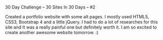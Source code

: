 30 Day Challenge – 30 Sites In 30 Days – #2

Created a portfolio website with some alt pages. I mostly used HTML5, CSS3, Bootstrap 4 and a little jQuery. 
I had to do a lot of researches for this site and It was a really painful one but definitely worth it.
I am so excited to create another awesome website tomorrow. :)
